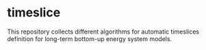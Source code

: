 # timeslice
This repository collects different algorithms for automatic timeslices definition for long-term bottom-up energy system models.
